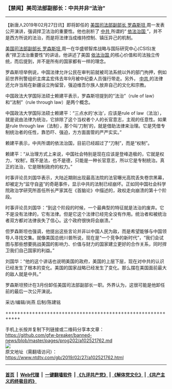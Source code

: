 ### 【禁闻】美司法部副部长：中共并非“法治”
------------------------

<div class="post_content">
 <p>
  【新唐人2019年02月27日讯】即将卸任的
  <a href="https://www.ntdtv.com/gb/美国司法部副部长.htm">
   美国司法部副部长
  </a>
  <a href="https://www.ntdtv.com/gb/罗森斯坦.htm">
   罗森斯坦
  </a>
  周一发表公开演讲，强调捍卫法治的重要性。他也剖析了
  <a href="https://www.ntdtv.com/gb/中共.htm">
   中共
  </a>
  所谓的“
  <a href="https://www.ntdtv.com/gb/依法治国.htm">
   依法治国
  </a>
  ”，并不是西方所说的法治，而是将法律当成维持控制、镇压异己的机制。
 </p>
 <p>
  <a href="https://www.ntdtv.com/gb/美国司法部副部长.htm">
   美国司法部副部长
  </a>
  <a href="https://www.ntdtv.com/gb/罗森斯坦.htm">
   罗森斯坦
  </a>
  周一在华盛顿智库战略与国际研究中心(CSIS)发表“捍卫法治重要性”的讲话，他讲述了美国
  <a href="https://www.ntdtv.com/gb/依法治国.htm">
   依法治国
  </a>
  的核心价值和司法独立传统，而后提到，并不是所有的国家都有一样的理念。
 </p>
 <p>
  罗森斯坦举例说，中国法律允许公民在审判前就被司法系统以外的部门拘押，例如前世界刑警组织主席孟宏伟去年9月被中纪委人员强行带走。另外，
  <a href="https://www.ntdtv.com/gb/中共.htm">
   中共
  </a>
  的法律还允许当局在新疆设立拘留营，强迫维吾尔族人放弃自己的文化和宗教。
 </p>
 <p>
  中国政法大学国际法硕士赖建平表示，罗森斯坦提到的“法治”（rule of law）和“法制”（rule through law）是两个概念。
 </p>
 <p>
  中国政法大学国际法硕士赖建平：“三点水的‘水治’，应该是rule of law（法治），就是说由法律为统治，它排除了这个当权者个人的长官意志，主观的任意性。如果是rule through law（法制），那个叫‘刀制’的，就是借助法律来治理。它是凭借专制统治者的任性，靠恐吓、强迫，方方面面管的严严实实。”
 </p>
 <p>
  赖建平表示，中共所谓的依法治国，目前已经超过了“刀制”，而是“权制”。
 </p>
 <p>
  赖建平：“从治理方式上来说，中国社会特别是现在应该是登峰造极的，它就是权力，‘权制’。既不是法，也不是德，只能是一种长官意志，所以它是专制统治。真正的法治，它是限制政府的权力。”
 </p>
 <p>
  时事评论员刘国华表示，大陆近期刚出现最高法院的法官曝光高院丢失卷宗黑幕，却被定为“监守自盗”的奇葩事件，显示中共的法制已经崩坏。正如同中国社会科学院政治学研究所首任所长严家其在《首脑论》中描述的，政权走向崩溃的第十个阶段。
 </p>
 <p>
  时事评论员刘国华：“到这个阶段的时候，一个最典型的特征就是法治的废弃。它不是没有法律的，它有法律。但是它这个法律已经完全没有作用。统治者和被统治者双方都对法律丧失了信心。这个政府很快将会崩溃。”
 </p>
 <p>
  但罗森斯坦也强调，他提出这些言论并非以中国人民为敌，而是希望能够与中国领导人寻找交集。就像美国总统川普所说，现在是“一个竞争的新时代”，“我们会试图与那些想要挑战美国的影响力、价值与财力的国家建立更好的合作关系，同时捍卫我们自己国家的利益。”
 </p>
 <p>
  刘国华：“他的这个讲话也说明美国的政府，美国的上层下层，现在对中共的认识已经发生了根本的变化。美国的国家战略已经发生了变化。那么摆在美国面前最大的敌人就是中共。”
 </p>
 <p>
  罗森斯坦预计在3月份卸任美国司法部副部长一职。外界认为，这很可能是他卸任前的最后一次公开演说。
 </p>
 <p>
  采访/编辑/尚燕 后制/陈建铭
 </p>
 <div class="single_ad">
 </div>
</div>

+++++++++++++++++++++++++++++++++++++++++++++++++++++++++++<br/><br/>
手机上长按并复制下列链接或二维码分享本文章：<br/>
https://github.com/gfw-breaker/banned-news/blob/master/pages/prog202/a102521762.md <br/>
<a href='https://github.com/gfw-breaker/banned-news/blob/master/pages/prog202/a102521762.md'><img src='https://github.com/gfw-breaker/banned-news/blob/master/pages/prog202/a102521762.md.png'/></a> <br/>
原文地址（需翻墙访问）：https://www.ntdtv.com/gb/2019/02/27/a102521762.html


------------------------
#### [首页](https://github.com/gfw-breaker/banned-news/blob/master/README.md) &nbsp;|&nbsp; [Web代理](https://github.com/labour-camp/helloworld) &nbsp;|&nbsp; [一键翻墙软件](https://github.com/gfw-breaker/nogfw/blob/master/README.md) &nbsp;| [《九评共产党》](https://github.com/gfw-breaker/9ping.md/blob/master/README.md#九评之一评共产党是什么) | [《解体党文化》](https://github.com/gfw-breaker/jtdwh.md/blob/master/README.md) | [《共产主义的终极目的》](https://github.com/gfw-breaker/gczydzjmd.md/blob/master/README.md)

